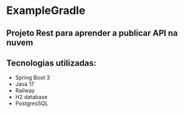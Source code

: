 # ExampleGradle<br>
## Projeto Rest para aprender a publicar API na nuvem<br>
## Tecnologias utilizadas:
<ul>
  <li>Spring Boot 3</li>
  <li>Java 17</li>
  <li>Railway</li>
  <li>H2 database</li>
  <li>PostgresSQL</li>
</ul>
